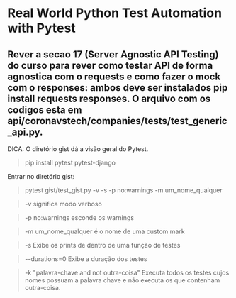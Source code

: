 # Real World Python Test Automation with Pytest

## Rever a secao 17 (Server Agnostic API Testing) do curso para rever como testar API de forma agnostica com o requests e como fazer o mock com o responses: ambos deve ser instalados pip install requests responses. O arquivo com os codigos esta em api/coronavstech/companies/tests/test_generic_api.py.

DICA: O diretório gist dá a visão geral do Pytest.

> pip install pytest pytest-django

Entrar no diretório gist:
> pytest gist/test_gist.py -v -s -p no:warnings -m um_nome_qualquer

> -v significa modo verboso

> -p no:warnings esconde os warnings

> -m um_nome_qualquer é o nome de uma custom mark

> -s Exibe os prints de dentro de uma função de testes

> --durations=0 Exibe a duração dos testes

> -k "palavra-chave and not outra-coisa" Executa todos os testes cujos nomes possuam a palavra chave e não executa os que contenham outra-coisa.
